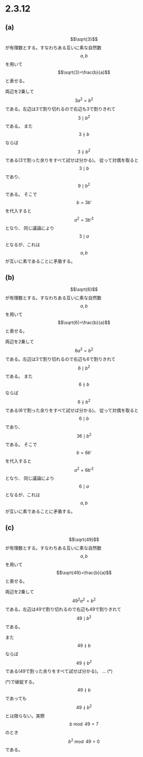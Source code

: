 # 2.3.12

## (a)

$$\sqrt{3}$$が有理数とする。すなわちある互いに素な自然数$$a,b$$を用いて
$$\sqrt{3}=\frac{b}{a}$$と表せる。

両辺を2乗して$$3a^2 = b^2$$である。左辺は3で割り切れるので右辺も3で割りきれて
$$3 \mid b^2$$である。
また$$3 \nmid b$$ならば$$3\nmid b^2$$である(3で割った余りをすべて試せば分かる)。
従って対偶を取ると$$3 \mid b$$であり、$$9 \mid b^2$$である。
そこで$$b = 3b'$$を代入すると$$a^2 = 3{b'}^2$$となり、
同じ議論により$$3 \mid a$$となるが、これは$$a,b$$が互いに素であることに矛盾する。

## (b)

$$\sqrt{6}$$が有理数とする。すなわちある互いに素な自然数$$a,b$$を用いて
$$\sqrt{6}=\frac{b}{a}$$と表せる。

両辺を2乗して$$6a^2 = b^2$$である。左辺は3で割り切れるので右辺も6で割りきれて
$$6 \mid b^2$$である。
また$$6 \nmid b$$ならば$$6\nmid b^2$$である(6で割った余りをすべて試せば分かる)。
従って対偶を取ると$$6 \mid b$$であり、$$36 \mid b^2$$である。
そこで$$b = 6b'$$を代入すると$$a^2 = 6{b'}^2$$となり、
同じ議論により$$6 \mid a$$となるが、これは$$a,b$$が互いに素であることに矛盾する。

## (c)

$$\sqrt{49}$$が有理数とする。すなわちある互いに素な自然数$$a,b$$を用いて
$$\sqrt{49}=\frac{b}{a}$$と表せる。

両辺を2乗して$$49^2 a^2 = b^2$$である。左辺は49で割り切れるので右辺も49で割りきれて
$$49 \mid b^2$$である。

また$$49 \nmid b$$ならば$$49\nmid b^2$$である(49で割った余りをすべて試せば分かる)。  ... (*)

(*)で破綻する。$$49 \nmid b$$であっても$$49 \nmid b^2$$とは限らない。実際
$$b \bmod 49 = 7$$のとき$$b^2 \bmod 49 = 0$$である。
